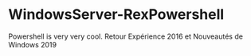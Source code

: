 # WindowsServer-RexPowershell
Powershell is very very cool. Retour  Expérience 2016  et Nouveautés de Windows 2019
